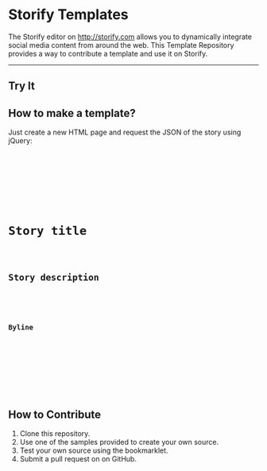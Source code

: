 # Storify Templates

The Storify editor on http://storify.com allows you to dynamically integrate social media content from around the web.
This Template Repository provides a way to contribute a template and use it on Storify.

---------------------

## Try It

## How to make a template?

Just create a new HTML page and request the JSON of the story using jQuery:
<code>
  <script src="http://ajax.googleapis.com/ajax/libs/jquery/1.4.2/jquery.min.js" type="text/javascript"></script>
  
  <div id="story">
    <div id="header">
      <h1>Story title</h1>
      <h2>Story description</h2>
      <img id="byline" width=16 height=16 src="" border=0 />
      <h3>Byline</h3>
    </div>
  </div>
  
  <script>
  if (window.location.hash && window.location.hash.match(/http:\/\/storify\.com\//)) storyurl = window.location.hash.substr(1);
  else storyurl = 'http://storify.com/torontostar/online-reaction-to-libya-chaos';

  $.getJSON(storyurl + '.json?callback=?', function(json) {
  	renderStory(json);
  });

  function renderStory(story) {

  	$('#story #header h1').html(story.title);
  	$('#story #header h2').html(story.description);
  	$('#story #header h3').html('By ' + story.author.name);
  	$('#story #header img#byline').attr("src", story.author.avatar);
  
  	// And so on...

  	// You can check in the console all the available data from the JSON
  	console.log("Story: ", story);
	}
  </script>
</code>


## How to Contribute

1. Clone this repository.
1. Use one of the samples provided to create your own source.
1. Test your own source using the bookmarklet.
1. Submit a pull request on on GitHub.

